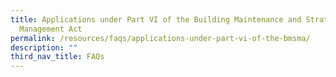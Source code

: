 ```yaml
---
title: Applications under Part VI of the Building Maintenance and Strata
  Management Act
permalink: /resources/faqs/applications-under-part-vi-of-the-bmsma/
description: ""
third_nav_title: FAQs
---
```


